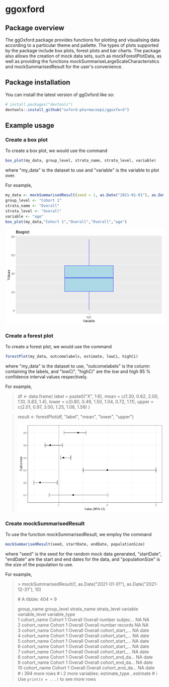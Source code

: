 <!-- README.md is generated from README.Rmd. Please edit that file -->

# ggoxford

## Package overview

The ggOxford package provides functions for plotting and visualising data according to a particular theme and pallette. The types of plots supported by the package include box plots, forest plots and bar charts. The package also allows the creation of mock data sets, such as mockForestPlotData, as well as providing the functions mockSummariseLargeScaleCharacteristics and mockSummarisedResult for the user's convenience.

## Package installation

You can install the latest version of ggOxford like so:

``` r
# install.packages("devtools")
devtools::install_github("oxford-pharmacoepi/ggoxford")
```

## Example usage

### Create a box plot

To create a box plot, we would use the command

``` r
box_plot(my_data, group_level, strata_name, strata_level, variable)
```

where "my_data" is the dataset to use and "variable" is the variable to plot over.

For example,

``` r
my_data <- mockSummarisedResult(seed = 1, as.Date("2021-01-01"), as.Date("2021-12-31"), 100)
group_level <- "Cohort 1"
strata_name <- "Overall"
strata_level <- "Overall"
variable <- "age"
box_plot(my_data,"Cohort 1","Overall","Overall","age")
```

![](BoxPlot.png)

### Create a forest plot

To create a forest plot, we would use the command

``` r
forestPlot(my_data, outcomelabels, estimate, lowCi, highCi)
```

where "my_data" is the dataset to use, "outcomelabels" is the column containing the labels, and "lowCi", "highCi" are the low and high 95 % confidence interval values respectively.

For example,

> df \<- data.frame( label = paste0("X", 1:6), mean = c(1.30, 0.62, 2.00, 1.10, 0.83, 1.4), lower = c(0.80, 0.49, 1.50, 1.04, 0.72, 1.11), upper = c(2.01, 0.97, 3.00, 1.25, 1.08, 1.56) )

> result \<- forestPlot(df, "label", "mean", "lower", "upper")
>
> ![](ForestPlot.png)

### Create mockSummarisedResult

To use the function mockSummarisedResult, we employ the command

``` r
mockSummarisedResult(seed, startDate, endDate, populationSize)
```

where "seed" is the seed for the random mock data generated, "startDate", "endDate" are the start and end dates for the data, and "populationSize" is the size of the population to use.

For example,

> \> mockSummarisedResult(1, as.Date("2021-01-01"), as.Date("2021-12-31"), 10)
>
> \# A tibble: 404 × 9
>
> group_name group_level strata_name strata_level variable variable_level variable_type <chr> <chr> <chr> <chr> <chr> <chr> <chr>\
> 1 cohort_name Cohort 1 Overall Overall number subjec... NA NA\
> 2 cohort_name Cohort 1 Overall Overall number records NA NA\
> 3 cohort_name Cohort 1 Overall Overall cohort_start\_... NA date\
> 4 cohort_name Cohort 1 Overall Overall cohort_start\_... NA date\
> 5 cohort_name Cohort 1 Overall Overall cohort_start\_... NA date\
> 6 cohort_name Cohort 1 Overall Overall cohort_start\_... NA date\
> 7 cohort_name Cohort 1 Overall Overall cohort_start\_... NA date\
> 8 cohort_name Cohort 1 Overall Overall cohort_end_da... NA date\
> 9 cohort_name Cohort 1 Overall Overall cohort_end_da... NA date\
> 10 cohort_name Cohort 1 Overall Overall cohort_end_da... NA date\
> \# ℹ 394 more rows \# ℹ 2 more variables: estimate_type <chr>, estimate <chr> \# ℹ Use `print(n = ...)` to see more rows
